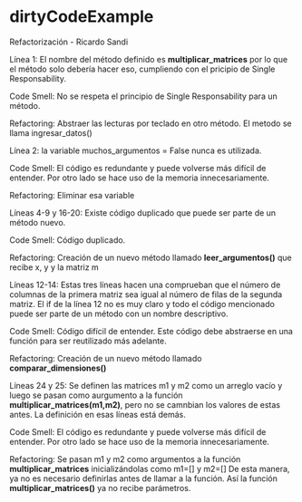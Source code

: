 # dirtyCodeExample
Refactorización - Ricardo Sandi

Línea 1: El nombre del método definido es **multiplicar_matrices** por lo que el método solo debería hacer eso, cumpliendo con el pricipio de Single Responsability. 

Code Smell: No se respeta el principio de Single Responsability para un método. 

Refactoring: Abstraer las lecturas por teclado en otro método. El metodo se llama ingresar_datos()

Línea 2: la variable muchos_argumentos = False nunca es utilizada. 

Code Smell: El código es redundante y puede volverse más difícil de entender. Por otro lado se hace uso de la memoria innecesariamente. 

Refactoring: Eliminar esa variable

Líneas 4-9 y 16-20: Existe código duplicado que puede ser parte de un método nuevo.

Code Smell: Código duplicado. 

Refactoring: Creación de un nuevo método llamado **leer_argumentos()** que recibe x, y y la matriz m 

Líneas 12-14: Estas tres líneas hacen una comprueban que el número de columnas de la primera matriz sea igual al número de filas de la segunda matriz. El if de la línea 12 no es muy claro y todo el código mencionado puede ser parte de un método con un nombre descriptivo. 

Code Smell: Código difícil de entender. Este código debe abstraerse en una función para ser reutilizado más adelante.

Refactoring: Creación de un nuevo método llamado **comparar_dimensiones()**

Líneas 24 y 25: Se definen las matrices m1 y m2 como un arreglo vacío y luego se pasan como aurgumento a la función **multiplicar_matrices(m1,m2)**, pero no se camnbian los valores de estas antes. La definición en esas líneas está demás. 

Code Smell: El código es redundante y puede volverse más difícil de entender. Por otro lado se hace uso de la memoria innecesariamente. 

Refactoring: Se pasan m1 y m2 como argumentos a la función **multiplicar_matrices** inicializándolas como m1=[] y m2=[]
De esta manera, ya no es necesario definirlas antes de llamar a la función. Así la función **multiplicar_matrices()** ya no recibe parámetros.




